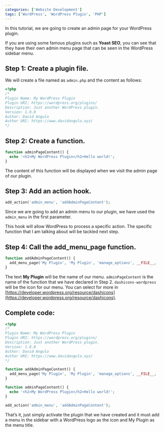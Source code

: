 ```yaml
---
categories: ['Website Development']
tags: ['WordPress', 'WordPress Plugin', 'PHP']
---
```

In this tutorial, we are going to create an admin page for your WordPress plugin.

If you are using some famous plugins such as **Yoast SEO**, you can see that they have their own admin menu page that can be seen in the WordPress sidebar menu.

## Step 1: Create a plugin file.
We will create a file named as `admin.php` and the content as follows:

```php
<?php
/* 
Plugin Name: My WordPress Plugin 
Plugin URI: https://wordpress.org/plugins/ 
Description: Just another WordPress plugin. 
Version: 1.0.0 
Author: David Angulo
Author URI: https://www.davidangulo.xyz/
*/
```
## Step 2: Create a function.

```php
function adminPageContent() {     
  echo '<h2>My WordPress Plugin</h2>Hello world!'; 
}
```

The content of this function will be displayed when we visit the admin page of our plugin.

## Step 3: Add an action hook.

```php
add_action('admin_menu', 'addAdminPageContent');
```

Since we are going to add an admin menu to our plugin, we have used the `admin_menu` in the first parameter.

This hook will allow WordPress to process a specific action. The specific function that I am talking about will be tackled next step.

## Step 4: Call the add_menu_page function.

```php
function addAdminPageContent() {    
  add_menu_page('My Plugin', 'My Plugin', 'manage_options', __FILE__, 'adminPageContent', 'dashicons-wordpress'); 
}
```

The text **My Plugin** will be the name of our menu. `adminPageContent` is the name of the function that we have declared in Step 2. `dashicons-wordpress` will be the icon for our menu. You can select for more in [https://developer.wordpress.org/resource/dashicons](https://developer.wordpress.org/resource/dashicons).

## Complete code:

```php
<?php
/*
Plugin Name: My WordPress Plugin
Plugin URI: https://wordpress.org/plugins/
Description: Just another WordPress plugin.
Version: 1.0.0
Author: David Angulo
Author URI: https://www.davidangulo.xyz/
*/

function addAdminPageContent() {
  add_menu_page('My Plugin', 'My Plugin', 'manage_options', __FILE__, 'adminPageContent', 'dashicons-wordpress');
}

function adminPageContent() {
  echo '<h2>My WordPress Plugin</h2>Hello world!';
}

add_action('admin_menu', 'addAdminPageContent');
```

That’s it, just simply activate the plugin that we have created and it must add a menu in the sidebar with a WordPress logo as the icon and My Plugin as the menu title.
